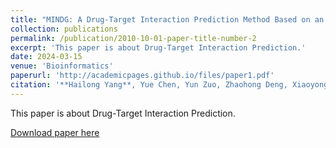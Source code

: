 ```yaml
---
title: "MINDG: A Drug-Target Interaction Prediction Method Based on an Integrated Learning Algorithm"
collection: publications
permalink: /publication/2010-10-01-paper-title-number-2
excerpt: 'This paper is about Drug-Target Interaction Prediction.'
date: 2024-03-15
venue: 'Bioinformatics'
paperurl: 'http://academicpages.github.io/files/paper1.pdf'
citation: '**Hailong Yang**, Yue Chen, Yun Zuo, Zhaohong Deng, Xiaoyong Pan, Hong-Bin Shen, Kup-Sze Choi, Dong-Jun Yu, &quot;MINDG: A Drug-Target Interaction Prediction Method Based on an Integrated Learning Algorithm&quot;, **Bioinformatics**, 2024;'
---
```

This paper is about Drug-Target Interaction Prediction.

[Download paper here](http://academicpages.github.io/files/paper1.pdf)

